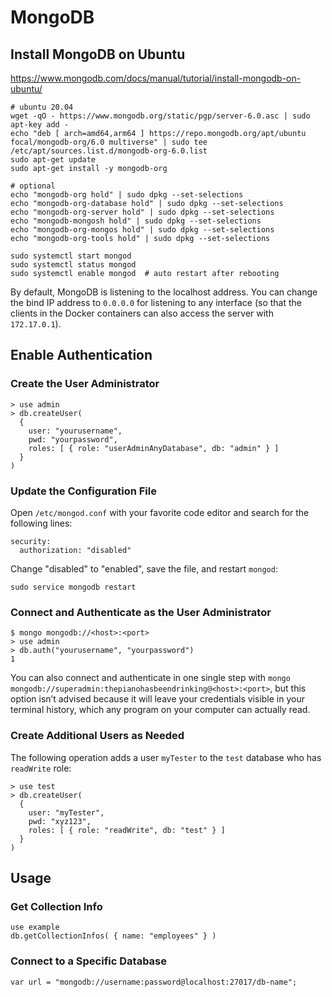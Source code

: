 # MongoDB

## Install MongoDB on Ubuntu

https://www.mongodb.com/docs/manual/tutorial/install-mongodb-on-ubuntu/

```
# ubuntu 20.04
wget -qO - https://www.mongodb.org/static/pgp/server-6.0.asc | sudo apt-key add -
echo "deb [ arch=amd64,arm64 ] https://repo.mongodb.org/apt/ubuntu focal/mongodb-org/6.0 multiverse" | sudo tee /etc/apt/sources.list.d/mongodb-org-6.0.list
sudo apt-get update
sudo apt-get install -y mongodb-org

# optional
echo "mongodb-org hold" | sudo dpkg --set-selections
echo "mongodb-org-database hold" | sudo dpkg --set-selections
echo "mongodb-org-server hold" | sudo dpkg --set-selections
echo "mongodb-mongosh hold" | sudo dpkg --set-selections
echo "mongodb-org-mongos hold" | sudo dpkg --set-selections
echo "mongodb-org-tools hold" | sudo dpkg --set-selections

sudo systemctl start mongod
sudo systemctl status mongod
sudo systemctl enable mongod  # auto restart after rebooting
```

By default, MongoDB is listening to the localhost address. You can change the bind IP address to `0.0.0.0` for listening to any interface (so that the clients in the Docker containers can also access the server with `172.17.0.1`).

## Enable Authentication

### Create the User Administrator

```
> use admin
> db.createUser(
  {
    user: "yourusername",
    pwd: "yourpassword",
    roles: [ { role: "userAdminAnyDatabase", db: "admin" } ]
  }
)
```

### Update the Configuration File

Open `/etc/mongod.conf` with your favorite code editor and search for the following lines:

```
security:
  authorization: "disabled"
```

Change "disabled" to "enabled", save the file, and restart `mongod`:

```
sudo service mongodb restart
```

### Connect and Authenticate as the User Administrator

```
$ mongo mongodb://<host>:<port>
> use admin
> db.auth("yourusername", "yourpassword")
1
```

You can also connect and authenticate in one single step with `mongo mongodb://superadmin:thepianohasbeendrinking@<host>:<port>`, but this option isn’t advised because it will leave your credentials visible in your terminal history, which any program on your computer can actually read.

### Create Additional Users as Needed

The following operation adds a user `myTester` to the `test` database who has `readWrite` role:

```
> use test
> db.createUser(
  {
    user: "myTester",
    pwd: "xyz123",
    roles: [ { role: "readWrite", db: "test" } ]
  }
)
```

## Usage

### Get Collection Info

```
use example
db.getCollectionInfos( { name: "employees" } )
```

### Connect to a Specific Database

```
var url = "mongodb://username:password@localhost:27017/db-name";
```
